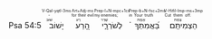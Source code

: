 <rt dir="rtl">Psa 54:5</rt> <RUBY><ruby><ruby>יָשׁוֹב<rt>שׁוּב</rt></ruby><rt>-</rt></ruby><rt>V-Qal-yqtl-3ms</rt></RUBY> <RUBY><ruby><ruby>הָ֭רַע<rt>רַע</rt></ruby><rt>for their evil</rt></ruby><rt>Art+Adj-ms</rt></RUBY> <RUBY><ruby><ruby>לְשֹׁרְרָ֑י<rt>שָׁרַר</rt></ruby><rt>my enemies;</rt></ruby><rt>Prep-l+N-mpc+1cs</rt></RUBY> <RUBY><ruby><ruby>בַּ֝אֲמִתְּךָ֗<rt>אֶמֶת</rt></ruby><rt>in Your truth</rt></ruby><rt>Prep-b+N-fsc+2ms</rt></RUBY> <RUBY><ruby><ruby>הַצְמִיתֵֽם׃<rt>צָמַת</rt></ruby><rt>Cut them off.</rt></ruby><rt>V-Hifil-Imp-ms+3mp</rt></RUBY> 
